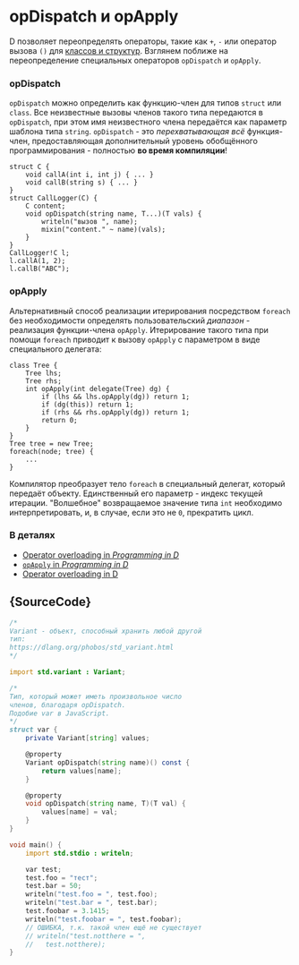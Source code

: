 # opDispatch и opApply

D позволяет переопределять операторы, такие как
`+`, `-` или оператор вызова `()` для
[классов и структур](https://dlang.org/spec/operatoroverloading.html).
Взглянем поближе на переопределение специальных операторов
`opDispatch` и `opApply`.

### opDispatch

`opDispatch` можно определить как функцию-член для типов
`struct` или `class`. Все неизвестные вызовы членов такого типа
передаются в `opDispatch`, при этом имя неизвестного члена
передаётся как параметр шаблона типа `string`.
`opDispatch` - это  *перехватывающая всё*
функция-член, предоставляющая дополнительный уровень
обобщённого программирования - полностью **во время компиляции**!

    struct C {
        void callA(int i, int j) { ... }
        void callB(string s) { ... }
    }
    struct CallLogger(C) {
        C content;
        void opDispatch(string name, T...)(T vals) {
            writeln("вызов ", name);
            mixin("content." ~ name)(vals);
        }
    }
    CallLogger!C l;
    l.callA(1, 2);
    l.callB("ABC");

### opApply

Альтернативный способ реализации итерирования посредством
`foreach` без необходимости определять пользовательский
*диапазон* - реализация функции-члена `opApply`.
Итерирование такого типа при помощи `foreach` приводит
к вызову `opApply` с параметром в виде специального делегата:

    class Tree {
        Tree lhs;
        Tree rhs;
        int opApply(int delegate(Tree) dg) {
            if (lhs && lhs.opApply(dg)) return 1;
            if (dg(this)) return 1;
            if (rhs && rhs.opApply(dg)) return 1;
            return 0;
        }
    }
    Tree tree = new Tree;
    foreach(node; tree) {
        ...
    }

Компилятор преобразует тело `foreach` в специальный
делегат, который передаёт объекту. Единственный его
параметр - индекс текущей итерации.
"Волшебное" возвращаемое значение типа `int`
необходимо интерпретировать, и, в случае, если это не `0`,
прекратить цикл.

### В деталях

- [Operator overloading in _Programming in D_](http://ddili.org/ders/d.en/operator_overloading.html)
- [`opApply` in _Programming in D_](http://ddili.org/ders/d.en/foreach_opapply.html)
- [Operator overloading in D](https://dlang.org/spec/operatoroverloading.html)

## {SourceCode}

```d
/*
Variant - объект, способный хранить любой другой
тип:
https://dlang.org/phobos/std_variant.html
*/

import std.variant : Variant;

/*
Тип, который может иметь произвольное число
членов, благодаря opDispatch.
Подобие var в JavaScript.
*/
struct var {
    private Variant[string] values;

    @property
    Variant opDispatch(string name)() const {
        return values[name];
    }

    @property
    void opDispatch(string name, T)(T val) {
        values[name] = val;
    }
}

void main() {
    import std.stdio : writeln;

    var test;
    test.foo = "тест";
    test.bar = 50;
    writeln("test.foo = ", test.foo);
    writeln("test.bar = ", test.bar);
    test.foobar = 3.1415;
    writeln("test.foobar = ", test.foobar);
    // ОШИБКА, т.к. такой член ещё не существует
    // writeln("test.notthere = ",
    //   test.notthere);
}
```
